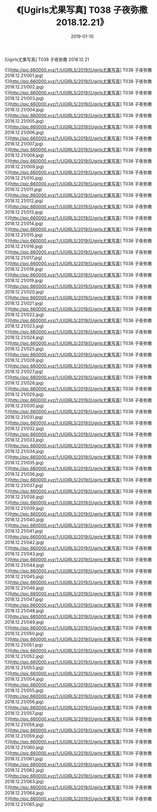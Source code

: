 ﻿---
layout: post
title:  《[Ugirls尤果写真] T038 子夜弥撒 2018.12.21》
date:   2019-01-10
img: http://pic.660000.xyz/1:/UGIRLS/2019/[Ugirls尤果写真] T038 子夜弥撒 2018.12.21/000.jpg
categories: [美女, 清纯, 唯美]
---

[Ugirls尤果写真] T038 子夜弥撒 2018.12.21

 ![](http://pic.660000.xyz/1:/UGIRLS/2019/[Ugirls尤果写真] T038 子夜弥撒 2018.12.21/001.jpg) <br>![](http://pic.660000.xyz/1:/UGIRLS/2019/[Ugirls尤果写真] T038 子夜弥撒 2018.12.21/002.jpg) <br>![](http://pic.660000.xyz/1:/UGIRLS/2019/[Ugirls尤果写真] T038 子夜弥撒 2018.12.21/003.jpg) <br>![](http://pic.660000.xyz/1:/UGIRLS/2019/[Ugirls尤果写真] T038 子夜弥撒 2018.12.21/004.jpg) <br>![](http://pic.660000.xyz/1:/UGIRLS/2019/[Ugirls尤果写真] T038 子夜弥撒 2018.12.21/005.jpg) <br>![](http://pic.660000.xyz/1:/UGIRLS/2019/[Ugirls尤果写真] T038 子夜弥撒 2018.12.21/006.jpg) <br>![](http://pic.660000.xyz/1:/UGIRLS/2019/[Ugirls尤果写真] T038 子夜弥撒 2018.12.21/007.jpg) <br>![](http://pic.660000.xyz/1:/UGIRLS/2019/[Ugirls尤果写真] T038 子夜弥撒 2018.12.21/008.jpg) <br>![](http://pic.660000.xyz/1:/UGIRLS/2019/[Ugirls尤果写真] T038 子夜弥撒 2018.12.21/009.jpg) <br>![](http://pic.660000.xyz/1:/UGIRLS/2019/[Ugirls尤果写真] T038 子夜弥撒 2018.12.21/010.jpg) <br>![](http://pic.660000.xyz/1:/UGIRLS/2019/[Ugirls尤果写真] T038 子夜弥撒 2018.12.21/011.jpg) <br>![](http://pic.660000.xyz/1:/UGIRLS/2019/[Ugirls尤果写真] T038 子夜弥撒 2018.12.21/012.jpg) <br>![](http://pic.660000.xyz/1:/UGIRLS/2019/[Ugirls尤果写真] T038 子夜弥撒 2018.12.21/013.jpg) <br>![](http://pic.660000.xyz/1:/UGIRLS/2019/[Ugirls尤果写真] T038 子夜弥撒 2018.12.21/014.jpg) <br>![](http://pic.660000.xyz/1:/UGIRLS/2019/[Ugirls尤果写真] T038 子夜弥撒 2018.12.21/015.jpg) <br>![](http://pic.660000.xyz/1:/UGIRLS/2019/[Ugirls尤果写真] T038 子夜弥撒 2018.12.21/016.jpg) <br>![](http://pic.660000.xyz/1:/UGIRLS/2019/[Ugirls尤果写真] T038 子夜弥撒 2018.12.21/017.jpg) <br>![](http://pic.660000.xyz/1:/UGIRLS/2019/[Ugirls尤果写真] T038 子夜弥撒 2018.12.21/018.jpg) <br>![](http://pic.660000.xyz/1:/UGIRLS/2019/[Ugirls尤果写真] T038 子夜弥撒 2018.12.21/019.jpg) <br>![](http://pic.660000.xyz/1:/UGIRLS/2019/[Ugirls尤果写真] T038 子夜弥撒 2018.12.21/020.jpg) <br>![](http://pic.660000.xyz/1:/UGIRLS/2019/[Ugirls尤果写真] T038 子夜弥撒 2018.12.21/021.jpg) <br>![](http://pic.660000.xyz/1:/UGIRLS/2019/[Ugirls尤果写真] T038 子夜弥撒 2018.12.21/022.jpg) <br>![](http://pic.660000.xyz/1:/UGIRLS/2019/[Ugirls尤果写真] T038 子夜弥撒 2018.12.21/023.jpg) <br>![](http://pic.660000.xyz/1:/UGIRLS/2019/[Ugirls尤果写真] T038 子夜弥撒 2018.12.21/024.jpg) <br>![](http://pic.660000.xyz/1:/UGIRLS/2019/[Ugirls尤果写真] T038 子夜弥撒 2018.12.21/025.jpg) <br>![](http://pic.660000.xyz/1:/UGIRLS/2019/[Ugirls尤果写真] T038 子夜弥撒 2018.12.21/026.jpg) <br>![](http://pic.660000.xyz/1:/UGIRLS/2019/[Ugirls尤果写真] T038 子夜弥撒 2018.12.21/027.jpg) <br>![](http://pic.660000.xyz/1:/UGIRLS/2019/[Ugirls尤果写真] T038 子夜弥撒 2018.12.21/028.jpg) <br>![](http://pic.660000.xyz/1:/UGIRLS/2019/[Ugirls尤果写真] T038 子夜弥撒 2018.12.21/029.jpg) <br>![](http://pic.660000.xyz/1:/UGIRLS/2019/[Ugirls尤果写真] T038 子夜弥撒 2018.12.21/030.jpg) <br>![](http://pic.660000.xyz/1:/UGIRLS/2019/[Ugirls尤果写真] T038 子夜弥撒 2018.12.21/031.jpg) <br>![](http://pic.660000.xyz/1:/UGIRLS/2019/[Ugirls尤果写真] T038 子夜弥撒 2018.12.21/032.jpg) <br>![](http://pic.660000.xyz/1:/UGIRLS/2019/[Ugirls尤果写真] T038 子夜弥撒 2018.12.21/033.jpg) <br>![](http://pic.660000.xyz/1:/UGIRLS/2019/[Ugirls尤果写真] T038 子夜弥撒 2018.12.21/034.jpg) <br>![](http://pic.660000.xyz/1:/UGIRLS/2019/[Ugirls尤果写真] T038 子夜弥撒 2018.12.21/035.jpg) <br>![](http://pic.660000.xyz/1:/UGIRLS/2019/[Ugirls尤果写真] T038 子夜弥撒 2018.12.21/036.jpg) <br>![](http://pic.660000.xyz/1:/UGIRLS/2019/[Ugirls尤果写真] T038 子夜弥撒 2018.12.21/037.jpg) <br>![](http://pic.660000.xyz/1:/UGIRLS/2019/[Ugirls尤果写真] T038 子夜弥撒 2018.12.21/038.jpg) <br>![](http://pic.660000.xyz/1:/UGIRLS/2019/[Ugirls尤果写真] T038 子夜弥撒 2018.12.21/039.jpg) <br>![](http://pic.660000.xyz/1:/UGIRLS/2019/[Ugirls尤果写真] T038 子夜弥撒 2018.12.21/040.jpg) <br>![](http://pic.660000.xyz/1:/UGIRLS/2019/[Ugirls尤果写真] T038 子夜弥撒 2018.12.21/041.jpg) <br>![](http://pic.660000.xyz/1:/UGIRLS/2019/[Ugirls尤果写真] T038 子夜弥撒 2018.12.21/042.jpg) <br>![](http://pic.660000.xyz/1:/UGIRLS/2019/[Ugirls尤果写真] T038 子夜弥撒 2018.12.21/043.jpg) <br>![](http://pic.660000.xyz/1:/UGIRLS/2019/[Ugirls尤果写真] T038 子夜弥撒 2018.12.21/044.jpg) <br>![](http://pic.660000.xyz/1:/UGIRLS/2019/[Ugirls尤果写真] T038 子夜弥撒 2018.12.21/045.jpg) <br>![](http://pic.660000.xyz/1:/UGIRLS/2019/[Ugirls尤果写真] T038 子夜弥撒 2018.12.21/046.jpg) <br>![](http://pic.660000.xyz/1:/UGIRLS/2019/[Ugirls尤果写真] T038 子夜弥撒 2018.12.21/047.jpg) <br>![](http://pic.660000.xyz/1:/UGIRLS/2019/[Ugirls尤果写真] T038 子夜弥撒 2018.12.21/048.jpg) <br>![](http://pic.660000.xyz/1:/UGIRLS/2019/[Ugirls尤果写真] T038 子夜弥撒 2018.12.21/049.jpg) <br>![](http://pic.660000.xyz/1:/UGIRLS/2019/[Ugirls尤果写真] T038 子夜弥撒 2018.12.21/050.jpg) <br>![](http://pic.660000.xyz/1:/UGIRLS/2019/[Ugirls尤果写真] T038 子夜弥撒 2018.12.21/051.jpg) <br>![](http://pic.660000.xyz/1:/UGIRLS/2019/[Ugirls尤果写真] T038 子夜弥撒 2018.12.21/052.jpg) <br>![](http://pic.660000.xyz/1:/UGIRLS/2019/[Ugirls尤果写真] T038 子夜弥撒 2018.12.21/053.jpg) <br>![](http://pic.660000.xyz/1:/UGIRLS/2019/[Ugirls尤果写真] T038 子夜弥撒 2018.12.21/054.jpg) <br>![](http://pic.660000.xyz/1:/UGIRLS/2019/[Ugirls尤果写真] T038 子夜弥撒 2018.12.21/055.jpg) <br>![](http://pic.660000.xyz/1:/UGIRLS/2019/[Ugirls尤果写真] T038 子夜弥撒 2018.12.21/056.jpg) <br>![](http://pic.660000.xyz/1:/UGIRLS/2019/[Ugirls尤果写真] T038 子夜弥撒 2018.12.21/057.jpg) <br>![](http://pic.660000.xyz/1:/UGIRLS/2019/[Ugirls尤果写真] T038 子夜弥撒 2018.12.21/058.jpg) <br>![](http://pic.660000.xyz/1:/UGIRLS/2019/[Ugirls尤果写真] T038 子夜弥撒 2018.12.21/059.jpg) <br>![](http://pic.660000.xyz/1:/UGIRLS/2019/[Ugirls尤果写真] T038 子夜弥撒 2018.12.21/060.jpg) <br>![](http://pic.660000.xyz/1:/UGIRLS/2019/[Ugirls尤果写真] T038 子夜弥撒 2018.12.21/061.jpg) <br>![](http://pic.660000.xyz/1:/UGIRLS/2019/[Ugirls尤果写真] T038 子夜弥撒 2018.12.21/062.jpg) <br>![](http://pic.660000.xyz/1:/UGIRLS/2019/[Ugirls尤果写真] T038 子夜弥撒 2018.12.21/063.jpg) <br>![](http://pic.660000.xyz/1:/UGIRLS/2019/[Ugirls尤果写真] T038 子夜弥撒 2018.12.21/064.jpg) <br>![](http://pic.660000.xyz/1:/UGIRLS/2019/[Ugirls尤果写真] T038 子夜弥撒 2018.12.21/065.jpg) <br>